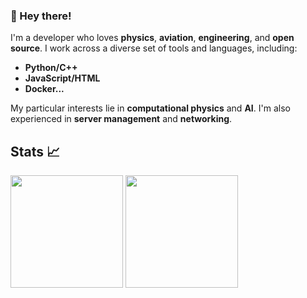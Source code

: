 ### 👋 Hey there!
I'm a developer who loves **physics**, **aviation**, **engineering**, and **open source**. I work across a diverse set of tools and languages, including:

- **Python/C++**
- **JavaScript/HTML**
- **Docker...**

My particular interests lie in **computational physics** and **AI**. I'm also experienced in **server management** and **networking**.

## Stats 📈
<p align="left">
  <img src="https://github-readme-stats.vercel.app/api?username=mightykatun&show_icons=true&theme=city_lights" height="180"/>
  <img src="https://github-readme-stats.vercel.app/api/top-langs/?username=mightykatun&layout=compact&theme=city_lights" height="180"/>
</p>

